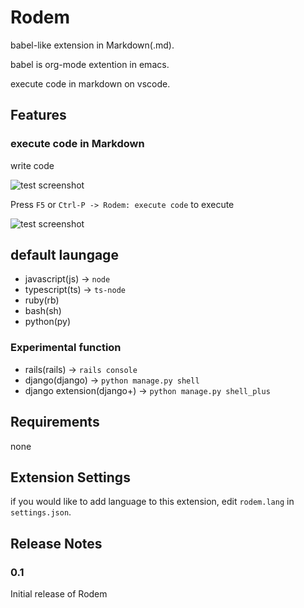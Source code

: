 # Rodem

babel-like extension in Markdown(.md).

babel is org-mode extention in emacs.

execute code in markdown on vscode.


## Features

### execute code in Markdown

write code

![test screenshot](https://n9d.github.io/Rodem/rodem-javascript.png)


Press `F5` or `Ctrl-P -> Rodem: execute code` to execute

![test screenshot](https://n9d.github.io/Rodem/rodem-javascript2.png)


## default laungage

- javascript(js) -> `node`
- typescript(ts) -> `ts-node`
- ruby(rb)
- bash(sh)
- python(py)

### Experimental function
- rails(rails) -> `rails console`
- django(django) -> `python manage.py shell`
- django extension(django+) -> `python manage.py shell_plus`

## Requirements

none


## Extension Settings

if you would like to add language to this extension, edit `rodem.lang` in `settings.json`.


## Release Notes

### 0.1

Initial release of Rodem

